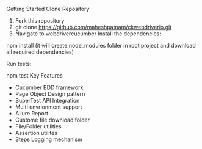 Getting Started
Clone Repository

1. Fork this repository
1. git clone https://github.com/maheshpatnam/ckwebdriverio.git
2. Navigate to webdrivercucumber
Install the dependencies:

npm install (it will create node_modules folder in root project and download all required dependencies)

Run tests:

npm test 
Key Features
- Cucumber BDD framework
- Page Object Design pattern
- SuperTest API Integration
- Multi envrionment support
- Allure Report
- Custome file download folder
- File/Folder utilities
- Assertion utilites
- Steps Logging mechanism